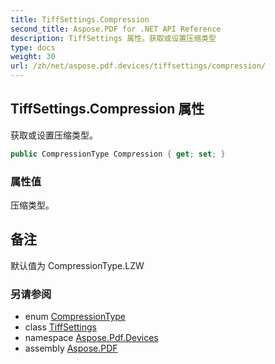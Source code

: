 ```yaml
---
title: TiffSettings.Compression
second_title: Aspose.PDF for .NET API Reference
description: TiffSettings 属性。获取或设置压缩类型
type: docs
weight: 30
url: /zh/net/aspose.pdf.devices/tiffsettings/compression/
---
```

## TiffSettings.Compression 属性

获取或设置压缩类型。

```csharp
public CompressionType Compression { get; set; }
```

### 属性值

压缩类型。

## 备注

默认值为 CompressionType.LZW

### 另请参阅

* enum [CompressionType](../../compressiontype/)
* class [TiffSettings](../)
* namespace [Aspose.Pdf.Devices](../../../aspose.pdf.devices/)
* assembly [Aspose.PDF](../../../)